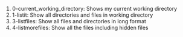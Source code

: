 1. 0-current_working_directory: Shows my current working directory
2. 1-listit: Show all directories and files in working directory
3. 3-listfiles: Show all files and directories in long format
4. 4-listmorefiles: Show all the files including hidden files
